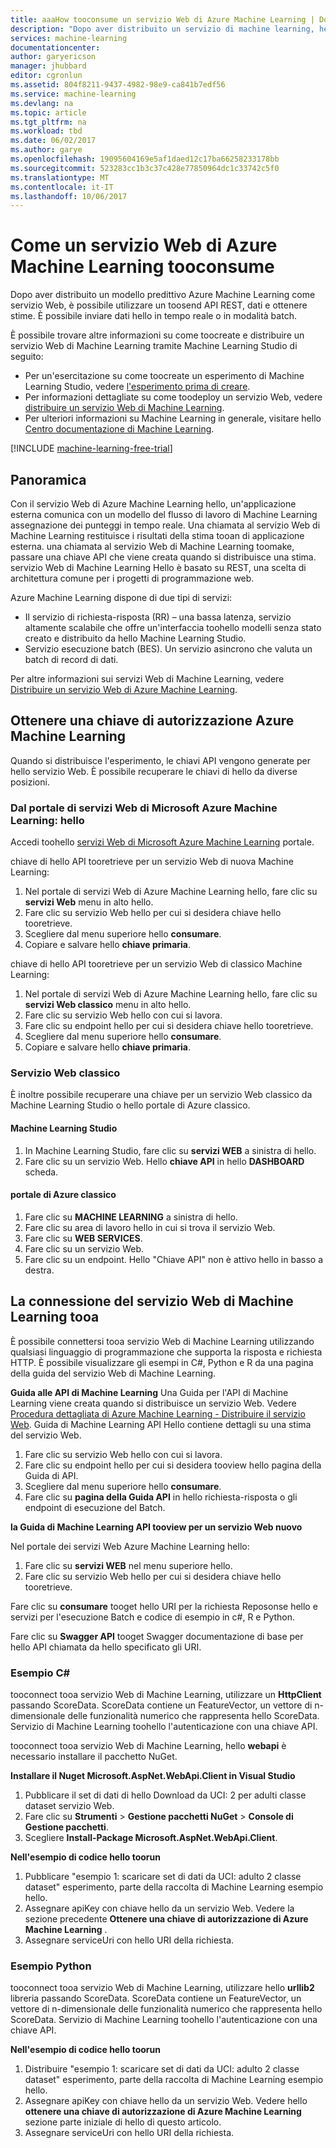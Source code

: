 ```yaml
---
title: aaaHow tooconsume un servizio Web di Azure Machine Learning | Documenti Microsoft
description: "Dopo aver distribuito un servizio di machine learning, hello servizio Web RESTFul rese disponibile può essere utilizzato come servizio di richiesta-risposta in tempo reale o come un servizio esecuzione batch."
services: machine-learning
documentationcenter: 
author: garyericson
manager: jhubbard
editor: cgronlun
ms.assetid: 804f8211-9437-4982-98e9-ca841b7edf56
ms.service: machine-learning
ms.devlang: na
ms.topic: article
ms.tgt_pltfrm: na
ms.workload: tbd
ms.date: 06/02/2017
ms.author: garye
ms.openlocfilehash: 19095604169e5af1daed12c17ba66258233178bb
ms.sourcegitcommit: 523283cc1b3c37c428e77850964dc1c33742c5f0
ms.translationtype: MT
ms.contentlocale: it-IT
ms.lasthandoff: 10/06/2017
---
```

# <a name="how-tooconsume-an-azure-machine-learning-web-service"></a>Come un servizio Web di Azure Machine Learning tooconsume

Dopo aver distribuito un modello predittivo Azure Machine Learning come servizio Web, è possibile utilizzare un toosend API REST, dati e ottenere stime. È possibile inviare dati hello in tempo reale o in modalità batch.

È possibile trovare altre informazioni su come toocreate e distribuire un servizio Web di Machine Learning tramite Machine Learning Studio di seguito:

* Per un'esercitazione su come toocreate un esperimento di Machine Learning Studio, vedere [l'esperimento prima di creare](machine-learning-create-experiment.md).
* Per informazioni dettagliate su come toodeploy un servizio Web, vedere [distribuire un servizio Web di Machine Learning](machine-learning-publish-a-machine-learning-web-service.md).
* Per ulteriori informazioni su Machine Learning in generale, visitare hello [Centro documentazione di Machine Learning](https://azure.microsoft.com/documentation/services/machine-learning/).

[!INCLUDE [machine-learning-free-trial](../../includes/machine-learning-free-trial.md)]

## <a name="overview"></a>Panoramica
Con il servizio Web di Azure Machine Learning hello, un'applicazione esterna comunica con un modello del flusso di lavoro di Machine Learning assegnazione dei punteggi in tempo reale. Una chiamata al servizio Web di Machine Learning restituisce i risultati della stima tooan di applicazione esterna. una chiamata al servizio Web di Machine Learning toomake, passare una chiave API che viene creata quando si distribuisce una stima. servizio Web di Machine Learning Hello è basato su REST, una scelta di architettura comune per i progetti di programmazione web.

Azure Machine Learning dispone di due tipi di servizi:

* Il servizio di richiesta-risposta (RR) – una bassa latenza, servizio altamente scalabile che offre un'interfaccia toohello modelli senza stato creato e distribuito da hello Machine Learning Studio.
* Servizio esecuzione batch (BES). Un servizio asincrono che valuta un batch di record di dati.

Per altre informazioni sui servizi Web di Machine Learning, vedere [Distribuire un servizio Web di Azure Machine Learning](machine-learning-publish-a-machine-learning-web-service.md).

## <a name="get-an-azure-machine-learning-authorization-key"></a>Ottenere una chiave di autorizzazione Azure Machine Learning
Quando si distribuisce l'esperimento, le chiavi API vengono generate per hello servizio Web. È possibile recuperare le chiavi di hello da diverse posizioni.

### <a name="from-hello-microsoft-azure-machine-learning-web-services-portal"></a>Dal portale di servizi Web di Microsoft Azure Machine Learning: hello
Accedi toohello [servizi Web di Microsoft Azure Machine Learning](https://services.azureml.net) portale.

chiave di hello API tooretrieve per un servizio Web di nuova Machine Learning:

1. Nel portale di servizi Web di Azure Machine Learning hello, fare clic su **servizi Web** menu in alto hello.
2. Fare clic su servizio Web hello per cui si desidera chiave hello tooretrieve.
3. Scegliere dal menu superiore hello **consumare**.
4. Copiare e salvare hello **chiave primaria**.

chiave di hello API tooretrieve per un servizio Web di classico Machine Learning:

1. Nel portale di servizi Web di Azure Machine Learning hello, fare clic su **servizi Web classico** menu in alto hello.
2. Fare clic su servizio Web hello con cui si lavora.
3. Fare clic su endpoint hello per cui si desidera chiave hello tooretrieve.
4. Scegliere dal menu superiore hello **consumare**.
5. Copiare e salvare hello **chiave primaria**.

### <a name="classic-web-service"></a>Servizio Web classico
 È inoltre possibile recuperare una chiave per un servizio Web classico da Machine Learning Studio o hello portale di Azure classico.

#### <a name="machine-learning-studio"></a>Machine Learning Studio
1. In Machine Learning Studio, fare clic su **servizi WEB** a sinistra di hello.
2. Fare clic su un servizio Web. Hello **chiave API** in hello **DASHBOARD** scheda.

#### <a name="azure-classic-portal"></a>portale di Azure classico
1. Fare clic su **MACHINE LEARNING** a sinistra di hello.
2. Fare clic su area di lavoro hello in cui si trova il servizio Web.
3. Fare clic su **WEB SERVICES**.
4. Fare clic su un servizio Web.
5. Fare clic su un endpoint. Hello "Chiave API" non è attivo hello in basso a destra.

## <a id="connect"></a>La connessione del servizio Web di Machine Learning tooa
È possibile connettersi tooa servizio Web di Machine Learning utilizzando qualsiasi linguaggio di programmazione che supporta la risposta e richiesta HTTP. È possibile visualizzare gli esempi in C#, Python e R da una pagina della guida del servizio Web di Machine Learning.

**Guida alle API di Machine Learning** Una Guida per l'API di Machine Learning viene creata quando si distribuisce un servizio Web. Vedere [Procedura dettagliata di Azure Machine Learning - Distribuire il servizio Web](machine-learning-walkthrough-5-publish-web-service.md).
Guida di Machine Learning API Hello contiene dettagli su una stima del servizio Web.

1. Fare clic su servizio Web hello con cui si lavora.
2. Fare clic su endpoint hello per cui si desidera tooview hello pagina della Guida di API.
3. Scegliere dal menu superiore hello **consumare**.
4. Fare clic su **pagina della Guida API** in hello richiesta-risposta o gli endpoint di esecuzione del Batch.

**la Guida di Machine Learning API tooview per un servizio Web nuovo**

Nel portale dei servizi Web Azure Machine Learning hello:

1. Fare clic su **servizi WEB** nel menu superiore hello.
2. Fare clic su servizio Web hello per cui si desidera chiave hello tooretrieve.

Fare clic su **consumare** tooget hello URI per la richiesta Reposonse hello e servizi per l'esecuzione Batch e codice di esempio in c#, R e Python.

Fare clic su **Swagger API** tooget Swagger documentazione di base per hello API chiamata da hello specificato gli URI.

### <a name="c-sample"></a>Esempio C#
tooconnect tooa servizio Web di Machine Learning, utilizzare un **HttpClient** passando ScoreData. ScoreData contiene un FeatureVector, un vettore di n-dimensionale delle funzionalità numerico che rappresenta hello ScoreData. Servizio di Machine Learning toohello l'autenticazione con una chiave API.

tooconnect tooa servizio Web di Machine Learning, hello **webapi** è necessario installare il pacchetto NuGet.

**Installare il Nuget Microsoft.AspNet.WebApi.Client in Visual Studio**

1. Pubblicare il set di dati di hello Download da UCI: 2 per adulti classe dataset servizio Web.
2. Fare clic su **Strumenti** > **Gestione pacchetti NuGet** > **Console di Gestione pacchetti**.
3. Scegliere **Install-Package Microsoft.AspNet.WebApi.Client**.

**Nell'esempio di codice hello toorun**

1. Pubblicare "esempio 1: scaricare set di dati da UCI: adulto 2 classe dataset" esperimento, parte della raccolta di Machine Learning esempio hello.
2. Assegnare apiKey con chiave hello da un servizio Web. Vedere la sezione precedente **Ottenere una chiave di autorizzazione di Azure Machine Learning** .
3. Assegnare serviceUri con hello URI della richiesta.

### <a name="python-sample"></a>Esempio Python
tooconnect tooa servizio Web di Machine Learning, utilizzare hello **urllib2** libreria passando ScoreData. ScoreData contiene un FeatureVector, un vettore di n-dimensionale delle funzionalità numerico che rappresenta hello ScoreData. Servizio di Machine Learning toohello l'autenticazione con una chiave API.

**Nell'esempio di codice hello toorun**

1. Distribuire "esempio 1: scaricare set di dati da UCI: adulto 2 classe dataset" esperimento, parte della raccolta di Machine Learning esempio hello.
2. Assegnare apiKey con chiave hello da un servizio Web. Vedere hello **ottenere una chiave di autorizzazione di Azure Machine Learning** sezione parte iniziale di hello di questo articolo.
3. Assegnare serviceUri con hello URI della richiesta.

